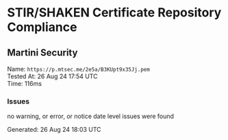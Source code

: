 # STIR/SHAKEN Certificate Repository Compliance

## Martini Security

Name: `https://p.mtsec.me/2e5a/B3KUpt9x35Jj.pem`\
Tested At: 26 Aug 24 17:54 UTC\
Time: 116ms

### Issues

no warning, or error, or notice date level issues were found

Generated: 26 Aug 24 18:03 UTC